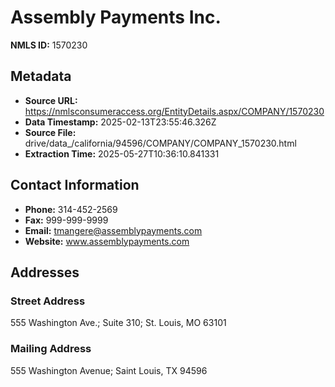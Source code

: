 # Assembly Payments Inc.

**NMLS ID:** 1570230

## Metadata
- **Source URL:** https://nmlsconsumeraccess.org/EntityDetails.aspx/COMPANY/1570230
- **Data Timestamp:** 2025-02-13T23:55:46.326Z
- **Source File:** drive/data_/california/94596/COMPANY/COMPANY_1570230.html
- **Extraction Time:** 2025-05-27T10:36:10.841331

## Contact Information
- **Phone:** 314-452-2569
- **Fax:** 999-999-9999
- **Email:** tmangere@assemblypayments.com
- **Website:** www.assemblypayments.com

## Addresses
### Street Address
555 Washington Ave.; Suite 310; St. Louis, MO 63101

### Mailing Address
555 Washington Avenue; Saint Louis, TX 94596
